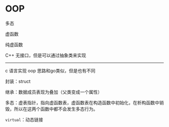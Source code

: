 # OOP

多态

虚函数

纯虚函数

C++ 无接口，但是可以通过抽象类来实现

---

c 语言实现 oop 思路和go类似，但是也有不同

封装：struct

继承：数据成员表现为叠加（父类变成一个属性）

多态：虚表指针，指向虚函数表，虚函数表在构造函数中初始化，在析构函数中销毁，所以在这两个函数中都不会发生多态行为。

`virtual`：动态链接